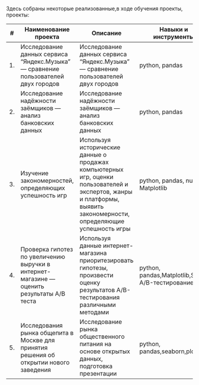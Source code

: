 Здесь собраны некоторые реализованные,в ходе обучения проекты, проекты:

| #    | Наименование проекта                | Описание                                                     | Навыки и инструменты                                                        |
| ---- | ------------------------------------------------------------ | ------------------------------------------------------------ | ------------------------------------------------------------ |
| 1.   | Исследование данных сервиса “Яндекс.Музыка” — сравнение пользователей двух городов | Исследование данных сервиса “Яндекс.Музыка” — сравнение пользователей двух городов | python, pandas     |
| 2.   | Исследование надёжности заёмщиков — анализ банковских данных | Исследование надёжности заёмщиков — анализ банковских данных | python, pandas  |
| 3.   | Изучение закономерностей, определяющих успешность игр        |Используя исторические данные о продажах компьютерных игр, оценки пользователей и экспертов, жанры и платформы, выявить закономерности, определяющие успешность игры      | python, pandas, numpy, Matplotlib |
| 4.   |Проверка гипотез по увеличению выручки в интернет-магазине — оценить результаты A/B теста |Используя данные интернет-магазина приоритезировать гипотезы, произвести оценку результатов A/B-тестирования различными методами |python, pandas,Matplotlib,ScyPi, A/B-тестирование|
|5.    |Исследования рынка общепита в Москве для принятия решения об открытии нового заведения | Исследование рынка общественного питания на основе открытых данных, подготовка презентации|python, pandas,seaborn,plotly|

